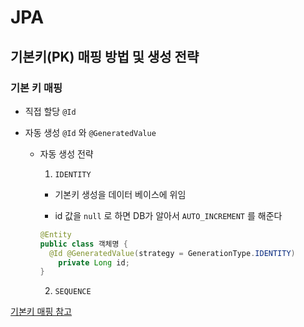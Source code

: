 # JPA



## 기본키(PK) 매핑 방법 및 생성 전략

### 기본 키 매핑

- 직접 할당
  `@Id`

- 자동 생성
  `@Id` 와 `@GeneratedValue` 

  - 자동 생성 전략

    1. `IDENTITY`

    - 기본키 생성을 데이터 베이스에 위임

    - id 값을 `null` 로 하면 DB가 알아서 `AUTO_INCREMENT` 를 해준다

    ~~~java
    @Entity
    public class 객체명 {
      @Id @GeneratedValue(strategy = GenerationType.IDENTITY)
        private Long id;
    }
    ~~~

    2. `SEQUENCE`

    



[기본키 매핑 참고](https://gmlwjd9405.github.io/2019/08/12/primary-key-mapping.html)